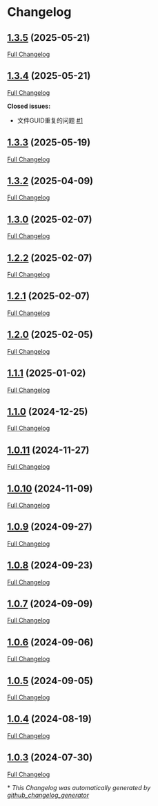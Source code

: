 # Changelog

## [1.3.5](https://github.com/GameFrameX/com.gameframex.unity/tree/1.3.5) (2025-05-21)

[Full Changelog](https://github.com/GameFrameX/com.gameframex.unity/compare/1.3.4...1.3.5)

## [1.3.4](https://github.com/GameFrameX/com.gameframex.unity/tree/1.3.4) (2025-05-21)

[Full Changelog](https://github.com/GameFrameX/com.gameframex.unity/compare/1.3.3...1.3.4)

**Closed issues:**

- 文件GUID重复的问题 [\#1](https://github.com/GameFrameX/com.gameframex.unity/issues/1)

## [1.3.3](https://github.com/GameFrameX/com.gameframex.unity/tree/1.3.3) (2025-05-19)

[Full Changelog](https://github.com/GameFrameX/com.gameframex.unity/compare/1.3.2...1.3.3)

## [1.3.2](https://github.com/GameFrameX/com.gameframex.unity/tree/1.3.2) (2025-04-09)

[Full Changelog](https://github.com/GameFrameX/com.gameframex.unity/compare/1.3.0...1.3.2)

## [1.3.0](https://github.com/GameFrameX/com.gameframex.unity/tree/1.3.0) (2025-02-07)

[Full Changelog](https://github.com/GameFrameX/com.gameframex.unity/compare/1.2.2...1.3.0)

## [1.2.2](https://github.com/GameFrameX/com.gameframex.unity/tree/1.2.2) (2025-02-07)

[Full Changelog](https://github.com/GameFrameX/com.gameframex.unity/compare/1.2.1...1.2.2)

## [1.2.1](https://github.com/GameFrameX/com.gameframex.unity/tree/1.2.1) (2025-02-07)

[Full Changelog](https://github.com/GameFrameX/com.gameframex.unity/compare/1.2.0...1.2.1)

## [1.2.0](https://github.com/GameFrameX/com.gameframex.unity/tree/1.2.0) (2025-02-05)

[Full Changelog](https://github.com/GameFrameX/com.gameframex.unity/compare/1.1.1...1.2.0)

## [1.1.1](https://github.com/GameFrameX/com.gameframex.unity/tree/1.1.1) (2025-01-02)

[Full Changelog](https://github.com/GameFrameX/com.gameframex.unity/compare/1.1.0...1.1.1)

## [1.1.0](https://github.com/GameFrameX/com.gameframex.unity/tree/1.1.0) (2024-12-25)

[Full Changelog](https://github.com/GameFrameX/com.gameframex.unity/compare/1.0.11...1.1.0)

## [1.0.11](https://github.com/GameFrameX/com.gameframex.unity/tree/1.0.11) (2024-11-27)

[Full Changelog](https://github.com/GameFrameX/com.gameframex.unity/compare/1.0.10...1.0.11)

## [1.0.10](https://github.com/GameFrameX/com.gameframex.unity/tree/1.0.10) (2024-11-09)

[Full Changelog](https://github.com/GameFrameX/com.gameframex.unity/compare/1.0.9...1.0.10)

## [1.0.9](https://github.com/GameFrameX/com.gameframex.unity/tree/1.0.9) (2024-09-27)

[Full Changelog](https://github.com/GameFrameX/com.gameframex.unity/compare/1.0.8...1.0.9)

## [1.0.8](https://github.com/GameFrameX/com.gameframex.unity/tree/1.0.8) (2024-09-23)

[Full Changelog](https://github.com/GameFrameX/com.gameframex.unity/compare/1.0.7...1.0.8)

## [1.0.7](https://github.com/GameFrameX/com.gameframex.unity/tree/1.0.7) (2024-09-09)

[Full Changelog](https://github.com/GameFrameX/com.gameframex.unity/compare/1.0.6...1.0.7)

## [1.0.6](https://github.com/GameFrameX/com.gameframex.unity/tree/1.0.6) (2024-09-06)

[Full Changelog](https://github.com/GameFrameX/com.gameframex.unity/compare/1.0.5...1.0.6)

## [1.0.5](https://github.com/GameFrameX/com.gameframex.unity/tree/1.0.5) (2024-09-05)

[Full Changelog](https://github.com/GameFrameX/com.gameframex.unity/compare/1.0.4...1.0.5)

## [1.0.4](https://github.com/GameFrameX/com.gameframex.unity/tree/1.0.4) (2024-08-19)

[Full Changelog](https://github.com/GameFrameX/com.gameframex.unity/compare/1.0.3...1.0.4)

## [1.0.3](https://github.com/GameFrameX/com.gameframex.unity/tree/1.0.3) (2024-07-30)

[Full Changelog](https://github.com/GameFrameX/com.gameframex.unity/compare/1e5afae55ba735efb50ab071611baebe6949842f...1.0.3)



\* *This Changelog was automatically generated by [github_changelog_generator](https://github.com/github-changelog-generator/github-changelog-generator)*
